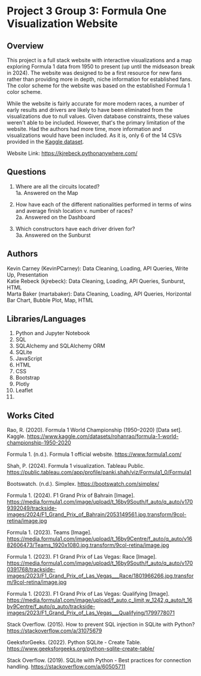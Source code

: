 # Project 3 Group 3: Formula One Visualization Website

## Overview
This project is a full stack website with interactive visualizations and a map exploring Formula 1 data from 1950 to present (up until the midseason break in 2024). The website was designed to be a first resource for new fans rather than providing more in depth, niche information for established fans. The color scheme for the website was based on the established Formula 1 color scheme.

While the website is fairly accurate for more modern races, a number of early results and drivers are likely to have been eliminated from the visualizations due to null values. Given database constraints, these values weren't able to be included. However, that's the primary limitation of the website. Had the authors had more time, more information and visualizations would have been included. As it is, only 6 of the 14 CSVs provided in the [Kaggle dataset](https://www.kaggle.com/datasets/rohanrao/formula-1-world-championship-1950-2020). 

Website Link: https://kjrebeck.pythonanywhere.com/

## Questions
1. Where are all the circuits located?\
1a. Answered on the Map

2. How have each of the different nationalities performed in terms of wins and average finish location v. number of races?\
2a. Answered on the Dashboard

3. Which constructors have each driver driven for?\
3a. Answered on the Sunburst

## Authors
Kevin Carney (KevinPCarney): Data Cleaning, Loading, API Queries, Write Up, Presentation\
Katie Rebeck (kjrebeck): Data Cleaning, Loading, API Queries, Sunburst, HTML\
Marta Baker (martabaker): Data Cleaning, Loading, API Queries, Horizontal Bar Chart, Bubble Plot, Map, HTML


## Libraries/Languages
1. Python and Jupyter Notebook
2. SQL
3. SQLAlchemy and SQLAlchemy ORM
4. SQLite
5. JavaScript
6. HTML
7. CSS
8. Bootstrap
9. Plotly
10. Leaflet
11. 

## Works Cited
Rao, R. (2020). Formula 1 World Championship (1950–2020) [Data set]. Kaggle. https://www.kaggle.com/datasets/rohanrao/formula-1-world-championship-1950-2020

Formula 1. (n.d.). Formula 1 official website. https://www.formula1.com/

Shah, P. (2024). Formula 1 visualization. Tableau Public. https://public.tableau.com/app/profile/panki.shah/viz/Formula1_0/Formula1

Bootswatch. (n.d.). Simplex. https://bootswatch.com/simplex/

Formula 1. (2024). F1 Grand Prix of Bahrain [Image]. https://media.formula1.com/image/upload/t_16by9South/f_auto/q_auto/v1709392049/trackside-images/2024/F1_Grand_Prix_of_Bahrain/2053149561.jpg.transform/9col-retina/image.jpg

Formula 1. (2023). Teams [Image]. https://media.formula1.com/image/upload/t_16by9Centre/f_auto/q_auto/v1682606473/Teams_1920x1080.jpg.transform/9col-retina/image.jpg

Formula 1. (2023). F1 Grand Prix of Las Vegas: Race [Image]. https://media.formula1.com/image/upload/t_16by9South/f_auto/q_auto/v1700391768/trackside-images/2023/F1_Grand_Prix_of_Las_Vegas___Race/1801966266.jpg.transform/9col-retina/image.jpg

Formula 1. (2023). F1 Grand Prix of Las Vegas: Qualifying [Image]. https://media.formula1.com/image/upload/f_auto,c_limit,w_1242,q_auto/t_16by9Centre/f_auto/q_auto/trackside-images/2023/F1_Grand_Prix_of_Las_Vegas___Qualifying/1799778071

Stack Overflow. (2015). How to prevent SQL injection in SQLite with Python? https://stackoverflow.com/a/31075679

GeeksforGeeks. (2022). Python SQLite - Create Table. https://www.geeksforgeeks.org/python-sqlite-create-table/

Stack Overflow. (2019). SQLite with Python - Best practices for connection handling. https://stackoverflow.com/a/60505711
